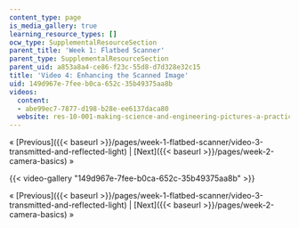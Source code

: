 ```yaml
---
content_type: page
is_media_gallery: true
learning_resource_types: []
ocw_type: SupplementalResourceSection
parent_title: 'Week 1: Flatbed Scanner'
parent_type: SupplementalResourceSection
parent_uid: a853a8a4-ce86-f23c-55d8-d7d328e32c15
title: 'Video 4: Enhancing the Scanned Image'
uid: 149d967e-7fee-b0ca-652c-35b49375aa8b
videos:
  content:
  - abe99ec7-7877-d198-b28e-ee6137daca80
  website: res-10-001-making-science-and-engineering-pictures-a-practical-guide-to-presenting-your-work-spring-2016
---
```


« [Previous]({{< baseurl >}}/pages/week-1-flatbed-scanner/video-3-transmitted-and-reflected-light) | [Next]({{< baseurl >}}/pages/week-2-camera-basics) »

{{< video-gallery "149d967e-7fee-b0ca-652c-35b49375aa8b" >}}


« [Previous]({{< baseurl >}}/pages/week-1-flatbed-scanner/video-3-transmitted-and-reflected-light) | [Next]({{< baseurl >}}/pages/week-2-camera-basics) »